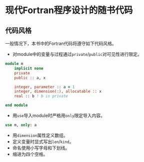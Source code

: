 # 现代Fortran程序设计的随书代码

## 代码风格
一般情况下，本书中的Fortran代码将遵守如下代码风格。

* 对module中的变量与过程通过`private`/`public`对可见性进行限定。
```fortran
module m
    implicit none
    private
    public :: a, x

    integer, parameter :: a = 1
    integer, dimension(:), allocatable :: x
    real :: b ! b is private

end module
```
* 用`use`导入module时严格用`only`限定导入内容。
```fortran
use m, only: a
```
* 用`dimension`属性定义数组。
* 定义变量时显式写出`len`/`kind`。
* 命名使用小写字母和下划线。
* 缩进为四个空格。
